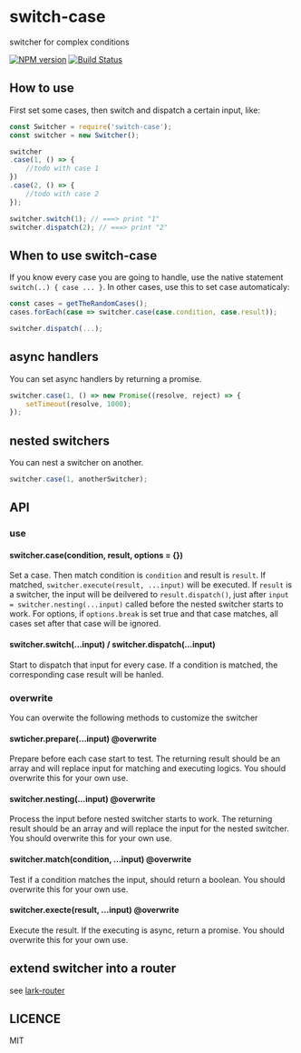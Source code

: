 # switch-case
switcher for complex conditions

[![NPM version](https://img.shields.io/npm/v/switch-case.svg)](https://www.npmjs.com/package/switch-case)
[![Build Status](https://travis-ci.org/viRingbells/switch-case.svg?branch=master)](https://travis-ci.org/viRingbells/switch-case)

## How to use

First set some cases, then switch and dispatch a certain input, like:

```javascript
const Switcher = require('switch-case');
const switcher = new Switcher();

switcher
.case(1, () => {
    //todo with case 1
})
.case(2, () => {
    //todo with case 2
});

switcher.switch(1); // ===> print "1"
switcher.dispatch(2); // ===> print "2"
```

## When to use switch-case

If you know every case you are going to handle, use the native statement `switch(..) { case ... }`. 
In other cases, use this to set case automaticaly:

```javascript
const cases = getTheRandomCases();
cases.forEach(case => switcher.case(case.condition, case.result));

switcher.dispatch(...);
```

## async handlers

You can set async handlers by returning a promise.

```javascript
switcher.case(1, () => new Promise((resolve, reject) => {
    setTimeout(resolve, 1000);
});
```

## nested switchers

You can nest a switcher on another.

```javascript
switcher.case(1, anotherSwitcher);
```

## API

### use

#### switcher.case(condition, result, options = {})

Set a case. Then match condition is `condition` and result is `result`. If matched, `switcher.execute(result, ...input)` will be executed. If `result` is a switcher, the input will be deilvered to `result.dispatch()`, just after `input = switcher.nesting(...input)` called before the nested switcher starts to work.
For options, if `options.break` is set true and that case matches, all cases set after that case will be ignored.

#### switcher.switch(...input) / switcher.dispatch(...input)

Start to dispatch that input for every case. If a condition is matched, the corresponding case result will be hanled.

### overwrite

You can overwite the following methods to customize the switcher

#### swticher.prepare(...input) @overwrite

Prepare before each case start to test. The returning result should be an array and will replace input for matching and executing logics. You should overwrite this for your own use.

#### switcher.nesting(...input) @overwrite

Process the input before nested switcher starts to work. The returning result should be an array and will replace the input for the nested switcher. You should overwrite this for your own use.

#### switcher.match(condition, ...input) @overwrite

Test if a condition matches the input, should return a boolean. You should overwrite this for your own use.

#### switcher.execte(result, ...input) @overwrite

Execute the result. If the executing is async, return a promise. You should overwrite this for your own use.

## extend switcher into a router

see [lark-router](https://github.com/larkjs/lark-router)

## LICENCE
MIT
